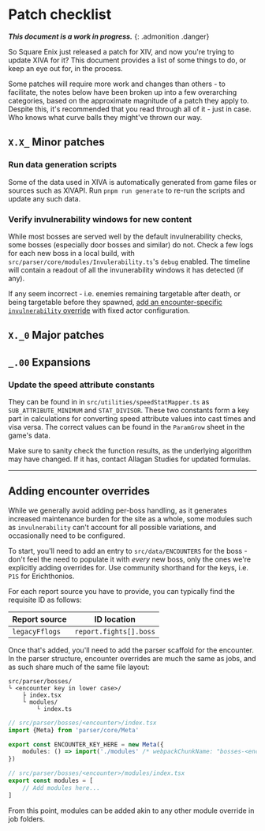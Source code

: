 # Patch checklist

***This document is a work in progress.***
{: .admonition .danger}

So Square Enix just released a patch for XIV, and now you're trying to update XIVA for it? This document provides a list of some things to do, or keep an eye out for, in the process.

Some patches will require more work and changes than others - to facilitate, the notes below have been broken up into a few overarching categories, based on the approximate magnitude of a patch they apply to. Despite this, it's recommended that you read through all of it - just in case. Who knows what curve balls they might've thrown our way.

## `X.X_` Minor patches

### Run data generation scripts

Some of the data used in XIVA is automatically generated from game files or sources such as XIVAPI. Run `pnpm run generate` to re-run the scripts and update any such data.

### Verify invulnerability windows for new content

While most bosses are served well by the default invulnerability checks, some bosses (especially door bosses and similar) do not. Check a few logs for each new boss in a local build, with `src/parser/core/modules/Invulerability.ts`'s `debug` enabled. The timeline will contain a readout of all the invunerability windows it has detected (if any).

If any seem incorrect - i.e. enemies remaining targetable after death, or being targetable before they spawned, [add an encounter-specific `invulnerability` override](#adding-encounter-overrides) with fixed actor configuration.

## `X._0` Major patches

## `_.00` Expansions

### Update the speed attribute constants

They can be found in in `src/utilities/speedStatMapper.ts` as `SUB_ATTRIBUTE_MINIMUM` and `STAT_DIVISOR`. These two constants form a key part in calculations for converting speed attribute values into cast times and visa versa. The correct values can be found in the `ParamGrow` sheet in the game's data.

Make sure to sanity check the function results, as the underlying algorithm may have changed. If it has, contact Allagan Studies for updated formulas.

---

## Adding encounter overrides

While we generally avoid adding per-boss handling, as it generates increased maintenance burden for the site as a whole, some modules such as `invulnerability` can't account for all possible variations, and occasionally need to be configured.

To start, you'll need to add an entry to `src/data/ENCOUNTERS` for the boss - don't feel the need to populate it with _every_ new boss, only the ones we're explicitly adding overrides for. Use community shorthand for the keys, i.e. `P1S` for Erichthonios.

For each report source you have to provide, you can typically find the requisite ID as follows:

|Report source|ID location|
|--|--|
|`legacyFflogs`|`report.fights[].boss`|

Once that's added, you'll need to add the parser scaffold for the encounter. In the parser structure, encounter overrides are much the same as jobs, and as such share much of the same file layout:

```
src/parser/bosses/
└ <encounter key in lower case>/
	├ index.tsx
	└ modules/
		└ index.ts
```

```ts
// src/parser/bosses/<encounter>/index.tsx
import {Meta} from 'parser/core/Meta'

export const ENCOUNTER_KEY_HERE = new Meta({
	modules: () => import('./modules' /* webpackChunkName: "bosses-<encounter>" */),
})
```

```ts
// src/parser/bosses/<encounter>/modules/index.tsx
export const modules = [
	// Add modules here...
]
```

From this point, modules can be added akin to any other module override in job folders.
